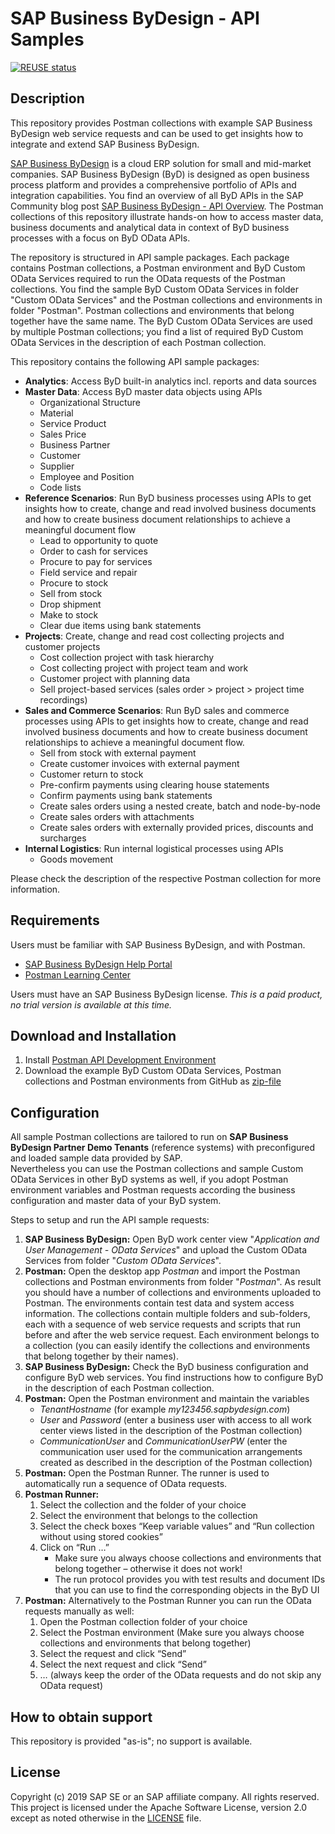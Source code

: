 # SAP Business ByDesign - API Samples

[![REUSE status](https://api.reuse.software/badge/github.com/SAP-samples/byd-api-samples)](https://api.reuse.software/info/github.com/SAP-samples/byd-api-samples)

## Description

This repository provides Postman collections with example SAP Business ByDesign web service requests and can be used to get insights how to integrate and extend SAP Business ByDesign.

[SAP Business ByDesign](https://www.sap.com/products/business-bydesign.html) is a cloud ERP solution for small and mid-market companies. 
SAP Business ByDesign (ByD) is designed as open business process platform and provides a comprehensive portfolio of APIs and integration capabilities. You find an overview of all ByD APIs in the SAP Community blog post [SAP Business ByDesign - API Overview](https://blogs.sap.com/2019/09/26/sap-business-bydesign-an-api-overview/). 
The Postman collections of this repository illustrate hands-on how to access master data, business documents and analytical data in context of ByD business processes with a focus on ByD OData APIs.

The repository is structured in API sample packages. 
Each package contains Postman collections, a Postman environment and ByD Custom OData Services required to run the OData requests of the Postman collections.
You find the sample ByD Custom OData Services in folder "Custom OData Services" and the Postman collections and environments in folder "Postman". Postman collections and environments that belong together have the same name. The ByD Custom OData Services are used by multiple Postman collections; you find a list of required ByD Custom OData Services in the description of each Postman collection.

This repository contains the following API sample packages:
- **Analytics**: Access ByD built-in analytics incl. reports and data sources
- **Master Data**: Access ByD master data objects using APIs 
	- Organizational Structure
	- Material
	- Service Product
	- Sales Price
	- Business Partner
	- Customer
	- Supplier
	- Employee and Position
	- Code lists
- **Reference Scenarios**: Run ByD business processes using APIs to get insights how to create, change and read involved business documents and how to create business document relationships to achieve a meaningful document flow
	- Lead to opportunity to quote
	- Order to cash for services
	- Procure to pay for services
	- Field service and repair
	- Procure to stock
	- Sell from stock
	- Drop shipment
	- Make to stock
	- Clear due items using bank statements
- **Projects**: Create, change and read cost collecting projects and customer projects 
	- Cost collection project with task hierarchy
	- Cost collecting project with project team and work
	- Customer project with planning data
	- Sell project-based services (sales order > project > project time recordings)
- **Sales and Commerce Scenarios**: Run ByD sales and commerce processes using APIs to get insights how to create, change and read involved business documents and how to create business document relationships to achieve a meaningful document flow. 
	- Sell from stock with external payment
	- Create customer invoices with external payment
	- Customer return to stock
	- Pre-confirm payments using clearing house statements
	- Confirm payments using bank statements
	- Create sales orders using a nested create, batch and node-by-node
	- Create sales orders with attachments
	- Create sales orders with externally provided prices, discounts and surcharges
- **Internal Logistics**: Run internal logistical processes using APIs
	- Goods movement

Please check the description of the respective Postman collection for more information.

## Requirements

Users must be familiar with SAP Business ByDesign, and with Postman.
- [SAP Business ByDesign Help Portal](https://help.sap.com/viewer/product/SAP_BUSINESS_BYDESIGN/)
- [Postman Learning Center](https://learning.getpostman.com/)
    
Users must have an SAP Business ByDesign license.  *This is a paid product, no trial version is available at this time.*

## Download and Installation

1. Install [Postman API Development Environment](https://www.getpostman.com/)
2. Download the example ByD Custom OData Services, Postman collections and Postman environments from GitHub as [zip-file](https://github.com/SAP/sapbydesign-api-samples/archive/master.zip)

## Configuration

All sample Postman collections are tailored to run on **SAP Business ByDesign Partner Demo Tenants** (reference systems) with preconfigured and loaded sample data provided by SAP.  
Nevertheless you can use the Postman collections and sample Custom OData Services in other ByD systems as well, if you adopt Postman environment variables and Postman requests according the business configuration and master data of your ByD system.

Steps to setup and run the API sample requests:
1. **SAP Business ByDesign:** Open ByD work center view "*Application and User Management - OData Services*" and upload the Custom OData Services from folder "*Custom OData Services*".
2. **Postman:** Open the desktop app *Postman* and import the Postman collections and Postman environments from folder "*Postman*". As result you should have a number of collections and environments uploaded to Postman. The environments contain test data and system access information. The collections contain multiple folders and sub-folders, each with a sequence of web service requests and scripts that run before and after the web service request. Each environment belongs to a collection (you can easily identify the collections and environments that belong together by their names).
3. **SAP Business ByDesign:** Check the ByD business configuration and configure ByD web services. You find instructions how to configure ByD in the description of each Postman collection.
4. **Postman:** Open the Postman environment and maintain the variables 
	- *TenantHostname* (for example *my123456.sapbydesign.com*) 
	- *User* and *Password* (enter a business user with access to all work center views listed in the description of the Postman collection)
	- *CommunicationUser* and *CommunicationUserPW* (enter the communication user used for the communication arrangements created as described in the description of the Postman collection)
5. **Postman:** Open the Postman Runner. The runner is used to automatically run a sequence of OData requests. 
6. **Postman Runner:** 
	1. Select the collection and the folder of your choice
	2. Select the environment that belongs to the collection
	3. Select the check boxes “Keep variable values” and “Run collection without using stored cookies”
	4. Click on “Run …” 
		- Make sure you always choose collections and environments that belong together – otherwise it does not work!
		- The run protocol provides you with test results and document IDs that you can use to find the corresponding objects in the ByD UI
7. **Postman:** Alternatively to the Postman Runner you can run the OData requests manually as well: 
	1. Open the Postman collection folder of your choice
	2. Select the Postman environment (Make sure you always choose collections and environments that belong together)
	3. Select the request and click “Send”
	4. Select the next request and click “Send” 
	5. … (always keep the order of the OData requests and do not skip any OData request)

## How to obtain support

This repository is provided "as-is"; no support is available.

## License
Copyright (c) 2019 SAP SE or an SAP affiliate company. All rights reserved. This project is licensed under the Apache Software License, version 2.0 except as noted otherwise in the [LICENSE](LICENSES/Apache-2.0.txt) file.
